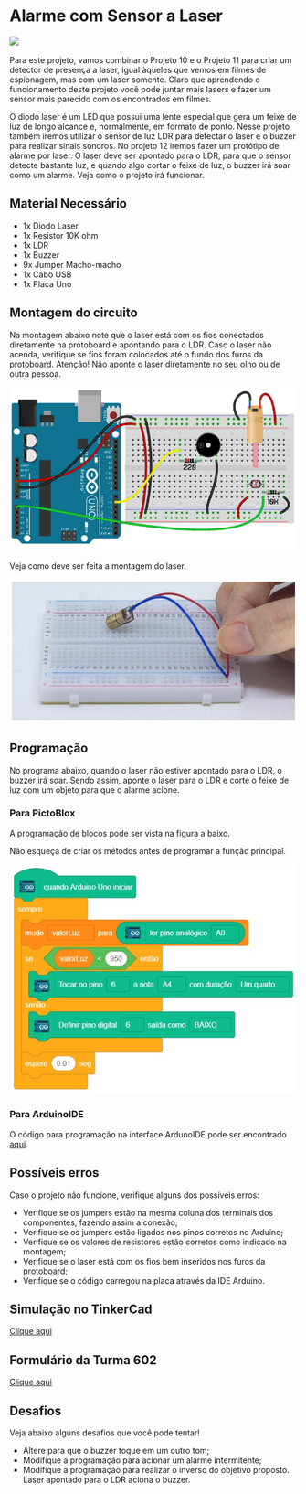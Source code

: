 # Alarme com Sensor a Laser

<div style="display: inline_block">
  <img src="https://img.shields.io/badge/Arduino-Uno-blue">
</div>

Para este projeto, vamos combinar o Projeto 10 e o Projeto 11 para criar um detector de presença a laser, igual àqueles que vemos em filmes de espionagem, mas com um laser somente. Claro que aprendendo o funcionamento deste projeto você pode juntar mais lasers e fazer um sensor mais parecido com os encontrados em filmes.

O diodo laser é um LED que possui uma lente especial que gera um feixe de luz de longo alcance e, normalmente, em formato de ponto. Nesse projeto também iremos utilizar o sensor de luz LDR para detectar o laser e o buzzer para realizar sinais sonoros. No projeto 12 iremos fazer um protótipo de alarme por laser. O laser deve ser apontado para o LDR, para que o sensor detecte bastante luz, e quando algo cortar o feixe de luz, o buzzer irá soar como um alarme. Veja como o projeto irá funcionar.

## Material Necessário

- 1x Diodo Laser
- 1x Resistor 10K ohm
- 1x LDR
- 1x Buzzer
- 9x Jumper Macho-macho
- 1x Cabo USB
- 1x Placa Uno

## Montagem do circuito

Na montagem abaixo note que o laser está com os fios conectados diretamente na protoboard e apontando para o LDR. Caso o laser não acenda, verifique se fios foram colocados até o fundo dos furos da protoboard. Atenção! Não aponte o laser diretamente no seu olho ou de outra pessoa.

![montageExample](img/im1.png)

Veja como deve ser feita a montagem do laser.

![montageExample](img/im2.png)

## Programação

No programa abaixo, quando o laser não estiver apontado para o LDR, o buzzer irá soar. Sendo assim, aponte o laser para o LDR e corte o feixe de luz com um objeto para que o alarme acione.

### Para PictoBlox

A programação de blocos pode ser vista na figura a baixo.

Não esqueça de criar os métodos antes de programar a função principal.

![main](PictoBlox/main.png)

### Para ArduinoIDE

O código para programação na interface ArdunoIDE pode ser encontrado [aqui](ArduinoIDE/ArduinoIDE.cpp).

## Possíveis erros

Caso o projeto não funcione, verifique alguns dos possíveis erros:

- Verifique se os jumpers estão na mesma coluna dos terminais dos componentes, fazendo assim a
  conexão;
- Verifique se os jumpers estão ligados nos pinos corretos no Arduino;
- Verifique se os valores de resistores estão corretos como indicado na montagem;
- Verifique se o laser está com os fios bem inseridos nos furos da protoboard;
- Verifique se o código carregou na placa através da IDE Arduino.

## Simulação no TinkerCad

[Clique aqui](https://www.tinkercad.com/things/hMgOrhzTQK2-sizzling-habbi-vihelmo/editel?sharecode=BwEb_tGFlZbPMNaDdoZwBle76vmzfCx_cePUzpRlWuk)

## Formulário da Turma 602

[Clique aqui](https://forms.gle/h9rwzn2p4KDrPyCv7)

## Desafios

Veja abaixo alguns desafios que você pode tentar!

- Altere para que o buzzer toque em um outro tom;
- Modifique a programação para acionar um alarme intermitente;
- Modifique a programação para realizar o inverso do objetivo proposto. Laser apontado para o LDR aciona o buzzer.
